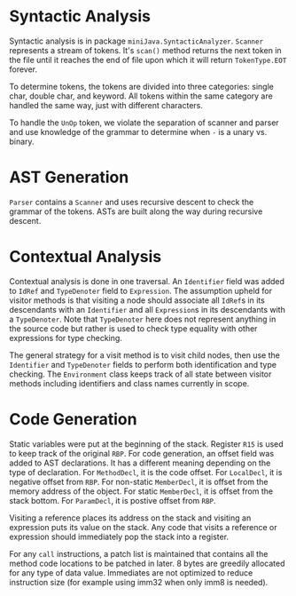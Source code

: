 # Syntactic Analysis

Syntactic analysis is in package `miniJava.SyntacticAnalyzer`. `Scanner` represents a stream of tokens. It's `scan()` method returns the next token in the file until it reaches the end of file upon which it will return `TokenType.EOT` forever.

To determine tokens, the tokens are divided into three categories: single char, double char, and keyword. All tokens within the same category are handled the same way, just with different characters.

To handle the `UnOp` token, we violate the separation of scanner and parser and use knowledge of the grammar to determine when `-` is a unary vs. binary.

# AST Generation

`Parser` contains a `Scanner` and uses recursive descent to check the grammar of the tokens. ASTs are built along the way during recursive descent.

# Contextual Analysis

Contextual analysis is done in one traversal. An `Identifier` field was added to `IdRef` and `TypeDenoter` field to `Expression`. The assumption upheld for visitor methods is that visiting a node should associate all `IdRef`s in its descendants with an `Identifier` and all `Expression`s in its descendants with a `TypeDenoter`. Note that `TypeDenoter` here does not represent anything in the source code but rather is used to check type equality with other expressions for type checking.

The general strategy for a visit method is to visit child nodes, then use the `Identifier` and `TypeDenoter` fields to perform both identification and type checking. The `Environment` class keeps track of all state between visitor methods including identifiers and class names currently in scope.

# Code Generation

Static variables were put at the beginning of the stack. Register `R15` is used to keep track of the original `RBP`. For code generation, an offset field was added to AST declarations. It has a different meaning depending on the type of declaration. For `MethodDecl`, it is the code offset. For `LocalDecl`, it is negative offset from `RBP`. For non-static `MemberDecl`, it is offset from the memory address of the object. For static `MemberDecl`, it is offset from the stack bottom. For `ParamDecl`, it is postive offset from `RBP`.

Visiting a reference places its address on the stack and visiting an expression puts its value on the stack. Any code that visits a reference or expression should immediately pop the stack into a register.

For any `call` instructions, a patch list is maintained that contains all the method code locations to be patched in later. 8 bytes are greedily allocated for any type of data value. Immediates are not optimized to reduce instruction size (for example using imm32 when only imm8 is needed).
